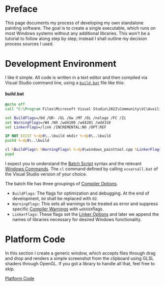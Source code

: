 # Preface
This page documents my process of developing my own standalone painting software. The goal is to create a single executable, which runs on most Windows systems without any additional libraries. This won't be a tutorial to follow along step by step; instead I shall outline my decision process sources I used.

# Development Environment
I like it simple. All code is written in a text editor and then compiled via Visual Studio command line, using a [`build.bat`](/build.bat) file like this:

#### build.bat

```bat
@echo off
call "C:\Program Files\Microsoft Visual Studio\2022\Community\VC\Auxiliary\Build\vcvarsall.bat" x64

set BuildFlags=/Od /GR- /GL /Gw /MT /Oi /nologo /FC /Zi
set WarningFlags=/W4 /WX /wd4100 /wd4201 /wd4310
set LinkerFlags=/link /INCREMENTAL:NO /OPT:REF

IF NOT EXIST %~dp0\..\build mkdir %~dp0\..\build
pushd %~dp0\..\build

cl %BuildFlags% %WarningFlags% %~dp0\windows_painttool.cpp %LinkerFlags%
popd
```
I expect you to understand the [Batch Script](https://en.wikipedia.org/wiki/Batch_file) syntax and the relevant [Windows Commands](https://learn.microsoft.com/en-us/windows-server/administration/windows-commands/windows-commands).  The `cl` command defined by calling `vcvarsall.bat` of the Visual Studio version of your choice.

The batch file has three groupings of [Compiler Options](https://learn.microsoft.com/en-us/cpp/build/reference/compiler-options).
- `BuildFlags`: The flags for optimization and debugging.  At the end of development, `Od` shall be replaced with `O2`.
- `WarningFlags`: This sets all warnings to be treated as error and suppress specific [Compiler Warnings](https://learn.microsoft.com/en-us/cpp/error-messages/compiler-errors-1/c-cpp-build-errors) with `wdXXXX`flags.
- `LinkerFlags`: These flags set the [Linker Options](https://learn.microsoft.com/en-us/cpp/build/reference/linker-options) and later we append the names of libraries necessary for desired Windows functionality.

# Platform Code
In this section I create a generic window, which accepts files through drag and drop and renders a simple screenshot from the clipboard using GLSL shaders through OpenGL. If you got a library to handle all that, feel free to skip.

[Platform Code](/docs/PlatformCode.md)